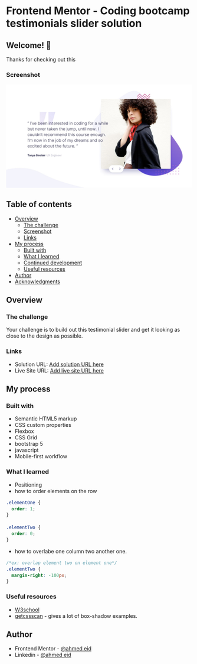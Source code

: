 # Frontend Mentor - Coding bootcamp testimonials slider solution

## Welcome! 👋

Thanks for checking out this 

### Screenshot

![](./design/desktop-design-slide-1.jpg)




## Table of contents

- [Overview](#overview)
  - [The challenge](#the-challenge)
  - [Screenshot](#screenshot)
  - [Links](#links)
- [My process](#my-process)
  - [Built with](#built-with)
  - [What I learned](#what-i-learned)
  - [Continued development](#continued-development)
  - [Useful resources](#useful-resources)
- [Author](#author)
- [Acknowledgments](#acknowledgments)

## Overview

### The challenge

Your challenge is to build out this testimonial slider and get it looking as close to the design as possible.


### Links

- Solution URL: [Add solution URL here](https://your-solution-url.com)
- Live Site URL: [Add live site URL here](https://your-live-site-url.com)

## My process

### Built with

- Semantic HTML5 markup
- CSS custom properties
- Flexbox
- CSS Grid
- bootstrap 5
- javascript
- Mobile-first workflow

### What I learned

- Positioning
- how to order elements on the row

```css
.elementOne {
  order: 1;
}

.elementTwo {
  order: 0;
}

```
- how to overlabe one column two another one.

```css
/*ex: overlap element two on element one*/
.elementTwo {
  margin-right: -100px;
}

```

### Useful resources

- [W3school](https://www.w3schools.com/jsref/prop_img_src.asp)
- [getcssscan](https://getcssscan.com/css-box-shadow-examples) - gives a lot of box-shadow examples.


## Author

- Frontend Mentor - [@ahmed eid](https://www.frontendmentor.io/profile/ahmedmohamedeid98)
- Linkedin - [@ahmed eid](https://www.linkedin.com/in/ahmedmohamedeid/)

